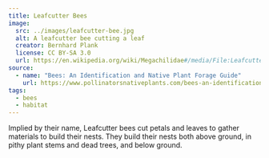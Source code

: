 ```yaml
---
title: Leafcutter Bees
image:
  src: ../images/leafcutter-bee.jpg
  alt: A leafcutter bee cutting a leaf
  creator: Bernhard Plank
  license: CC BY-SA 3.0
  url: https://en.wikipedia.org/wiki/Megachilidae#/media/File:Leafcutter_bee_by_Bernhard_plank.jpg
source:
  - name: "Bees: An Identification and Native Plant Forage Guide"
    url: https://www.pollinatorsnativeplants.com/bees-an-identification-and-native-plant-forage-guide.html
tags:
  - bees
  - habitat
---
```

Implied by their name, Leafcutter bees cut petals and leaves to gather materials to build their nests. They build their nests both above ground, in pithy plant stems and dead trees, and below ground.